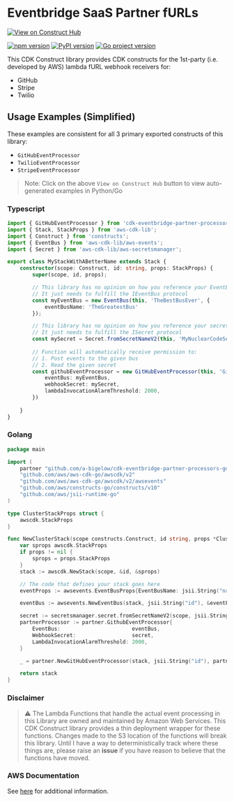 # Eventbridge SaaS Partner fURLs

[![View on Construct Hub](https://constructs.dev/badge?package=cdk-eventbridge-partner-processors)](https://constructs.dev/packages/cdk-eventbridge-partner-processors)

[![npm version](https://badge.fury.io/js/cdk-eventbridge-partner-processors.svg)](https://badge.fury.io/js/cdk-eventbridge-partner-processors)
[![PyPI version](https://badge.fury.io/py/a-bigelow.cdk-eventbridge-partner-processors.svg)](https://badge.fury.io/py/a-bigelow.cdk-eventbridge-partner-processors)
[![Go project version](https://badge.fury.io/go/github.com%2Fa-bigelow%2Fcdk-eventbridge-partner-processors-go.svg)](https://badge.fury.io/go/github.com%2Fa-bigelow%2Fcdk-eventbridge-partner-processors-go)

This CDK Construct library provides CDK constructs for the 1st-party (i.e. developed by AWS) lambda fURL webhook receivers for:

- GitHub
- Stripe
- Twilio

## Usage Examples (Simplified)

These examples are consistent for all 3 primary exported constructs of this library:
- `GitHubEventProcessor`
- `TwilioEventProcessor`
- `StripeEventProcessor`

>Note: Click on the above `View on Construct Hub` button to view auto-generated examples in Python/Go

### Typescript

```ts
import { GitHubEventProcessor } from 'cdk-eventbridge-partner-processors';
import { Stack, StackProps } from 'aws-cdk-lib';
import { Construct } from 'constructs';
import { EventBus } from 'aws-cdk-lib/aws-events';
import { Secret } from 'aws-cdk-lib/aws-secretsmanager';

export class MyStackWithABetterName extends Stack {
    constructor(scope: Construct, id: string, props: StackProps) {
        super(scope, id, props);

        // This library has no opinion on how you reference your EventBus,
        // It just needs to fulfill the IEventBus protocol
        const myEventBus = new EventBus(this, 'TheBestBusEver', {
            eventBusName: 'TheGreatestBus'
        });

        // This library has no opinion on how you reference your secret,
        // It just needs to fulfill the ISecret protocol
        const mySecret = Secret.fromSecretNameV2(this, 'MyNuclearCodeSecret', '/home/recipes/icbm')
        
        // Function will automatically receive permission to:
        // 1. Post events to the given bus
        // 2. Read the given secret
        const githubEventProcessor = new GitHubEventProcessor(this, 'GitHubProcessor', {
            eventBus: myEventBus,
            webhookSecret: mySecret,
            lambdaInvocationAlarmThreshold: 2000,
        })
        
    }
}
```

### Golang
```go
package main

import (
	partner "github.com/a-bigelow/cdk-eventbridge-partner-processors-go"
	"github.com/aws/aws-cdk-go/awscdk/v2"
	"github.com/aws/aws-cdk-go/awscdk/v2/awsevents"
	"github.com/aws/constructs-go/constructs/v10"
	"github.com/aws/jsii-runtime-go"
)

type ClusterStackProps struct {
	awscdk.StackProps
}

func NewClusterStack(scope constructs.Construct, id string, props *ClusterStackProps) awscdk.Stack {
	var sprops awscdk.StackProps
	if props != nil {
		sprops = props.StackProps
	}
	stack := awscdk.NewStack(scope, &id, &sprops)

	// The code that defines your stack goes here
	eventProps := awsevents.EventBusProps{EventBusName: jsii.String("name")}

	eventBus := awsevents.NewEventBus(stack, jsii.String("id"), &eventProps)

	secret := secretsmanager.secret.fromSecretNameV2(scope, jsii.String("secret"), jsii.String("secretName"))
	partnerProcessor := partner.GithubEventProcessor{
		EventBus:                       eventBus,
		WebhookSecret:                  secret,
		LambdaInvocationAlarmThreshold: 2000,
	}

	_ = partner.NewGitHubEventProcessor(stack, jsii.String("id"), partnerProcessor)

	return stack
}
```

### Disclaimer
> :warning: The Lambda Functions that handle the actual event processing in this Library are owned and maintained by Amazon Web Services. This CDK Construct library provides a thin deployment wrapper for these functions. Changes made to the S3 location of the functions will break this library. Until I have a way to deterministically track where these things are, please raise an **issue** if you have reason to believe that the functions have moved.

### AWS Documentation
See [here](https://docs.aws.amazon.com/eventbridge/latest/userguide/eb-saas-furls.html) for additional information.
